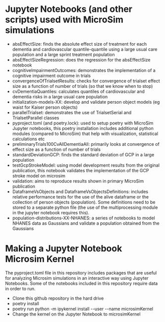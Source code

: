 # Jupyter Notebooks (and other scripts) used with MicroSim simulations

- absEffectSize: finds the absolute effect size of treatment for each dementia and cardiovascular quantile-quantile
                 using a large usual care population and a large sprint treatment population
- absEffectSizeRegression: does the regression for the absEffectSize notebook
- cognitiveImpairmentOutcomes: demonstrates the implementation of a cognitive impairment outcome in trials
- convergenceOfTrialsetResults: checks for convergence of trialset effect size as a function of number of trials (so that we know when to stop)
- cvDementiaQuantiles: calculates quantiles of cardiovascular and dementia risks in a large usual care population
- initialization-models-XX: develop and validate person object models (eg waist for Kaiser person objects)
- parallelTrialset: demonstrates the use of TrialsetSerial and TrialsetParallel classes
- pyproject.toml (and poetry.lock): used to setup poetry with MicroSim Jupyter notebooks, this poetry installation
				    includes additional python modules (compared to MicroSim) that help
				    with visualization, statistical calculations etc
- preliminaryTrials100CvAllDementiaAll: primarily looks at convergence of effect size as a function of number of trials
- standardDeviationGCP: finds the standard deviation of GCP in a large population
- testGcpStrokeModel: using model development results from the original publication, this notebook validates the implementation
                                    of the GCP stroke model on microsim
- validation: aims to reproduce results shown in primary MicroSim publication  
- DataframeVsObjects and DataframeVsObjectsDefinitions: includes relative performance tests for the use of the alive dataframe or 
                               the collection of person objects (population). Some definitions need to be stored to a separate python file
                               (the use of the multiprocessing module in the jupyter notebook requires this).
- population-distributions-XX-NHANES: a series of notebooks to model NHANES data as Gaussians and validate a population obtained from the Gaussians

# Making a Jupyter Notebook Microsim Kernel

The pyproject.toml file in this repository includes packages that are useful for analyzing Microsim simulations in an interactive way using 
Jupyter Notebooks.
Some of the notebooks included in this repository require data in order to run.

- Clone this github repository in the hard drive
- poetry install
- poetry run python -m ipykernel install --user --name microsimKernel
- Change the kernel on the Jupyter Notebook to microsimKernel

